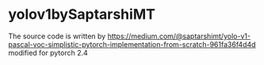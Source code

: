 # yolov1bySaptarshiMT

The source code is written by https://medium.com/@saptarshimt/yolo-v1-pascal-voc-simplistic-pytorch-implementation-from-scratch-961fa36f4d4d
modified for pytorch 2.4
